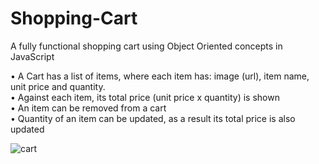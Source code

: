 
# Shopping-Cart
A fully functional shopping cart using Object Oriented concepts in JavaScript

• A Cart has a list of items, where each item has: image (url), item name, unit price and quantity. \
• Against each item, its total price (unit price x quantity) is shown \
• An item can be removed from a cart \
• Quantity of an item can be updated, as a result its total price is also updated 



![cart](https://user-images.githubusercontent.com/68266703/121535618-c1d7b880-ca1b-11eb-9699-2047c3c78bc1.png)

